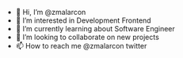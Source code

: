 - 👋 Hi, I’m @zmalarcon
- 👀 I’m interested in Development Frontend
- 🌱 I’m currently learning about Software Engineer
- 💞️ I’m looking to collaborate on new projects
- 📫 How to reach me @zmalarcon twitter

<!---
zmalarcon/zmalarcon is a ✨ special ✨ repository because its `README.md` (this file) appears on your GitHub profile.
You can click the Preview link to take a look at your changes.
--->
